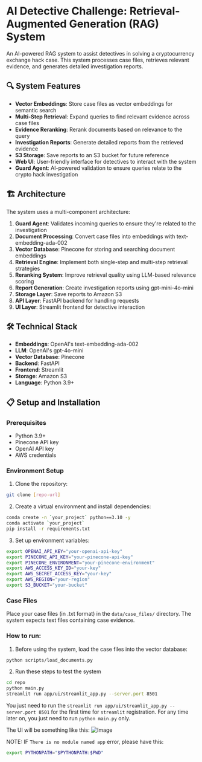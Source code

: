 # AI Detective Challenge: Retrieval-Augmented Generation (RAG) System

An AI-powered RAG system to assist detectives in solving a cryptocurrency exchange hack case. This system processes case files, retrieves relevant evidence, and generates detailed investigation reports.

## 🔍 System Features

- **Vector Embeddings**: Store case files as vector embeddings for semantic search
- **Multi-Step Retrieval**: Expand queries to find relevant evidence across case files
- **Evidence Reranking**: Rerank documents based on relevance to the query
- **Investigation Reports**: Generate detailed reports from the retrieved evidence
- **S3 Storage**: Save reports to an S3 bucket for future reference
- **Web UI**: User-friendly interface for detectives to interact with the system
- **Guard Agent**: AI-powered validation to ensure queries relate to the crypto hack investigation

## 🏗️ Architecture

The system uses a multi-component architecture:

1. **Guard Agent**: Validates incoming queries to ensure they're related to the investigation
2. **Document Processing**: Convert case files into embeddings with text-embedding-ada-002
3. **Vector Database**: Pinecone for storing and searching document embeddings
4. **Retrieval Engine**: Implement both single-step and multi-step retrieval strategies
5. **Reranking System**: Improve retrieval quality using LLM-based relevance scoring
6. **Report Generation**: Create investigation reports using gpt-mini-4o-mini
7. **Storage Layer**: Save reports to Amazon S3
8. **API Layer**: FastAPI backend for handling requests
9. **UI Layer**: Streamlit frontend for detective interaction

## 🛠️ Technical Stack

- **Embeddings**: OpenAI's text-embedding-ada-002
- **LLM**: OpenAI's gpt-4o-mini
- **Vector Database**: Pinecone
- **Backend**: FastAPI
- **Frontend**: Streamlit
- **Storage**: Amazon S3
- **Language**: Python 3.9+

## 📋 Setup and Installation

### Prerequisites

- Python 3.9+
- Pinecone API key
- OpenAI API key
- AWS credentials

### Environment Setup

1. Clone the repository:

```bash
git clone [repo-url]
```

2. Create a virtual environment and install dependencies:

```bash
conda create -n `your_project` python==3.10 -y
conda activate `your_project`
pip install -r requirements.txt
```

3. Set up environment variables:

```bash
export OPENAI_API_KEY="your-openai-api-key"
export PINECONE_API_KEY="your-pinecone-api-key"
export PINECONE_ENVIRONMENT="your-pinecone-environment"
export AWS_ACCESS_KEY_ID="your-key"
export AWS_SECRET_ACCESS_KEY="your-key"
export AWS_REGION="your-region"
export S3_BUCKET="your-bucket"
```

### Case Files

Place your case files (in .txt format) in the `data/case_files/` directory. The system expects text files containing case evidence.

### How to run:

1. Before using the system, load the case files into the vector database:
```bash
python scripts/load_documents.py
```

2. Run these steps to test the system

```bash
cd repo
python main.py
streamlit run app/ui/streamlit_app.py --server.port 8501
```

You just need to run the `streamlit run app/ui/streamlit_app.py --server.port 8501` for the first time for `streamlit` registration. For any time later on, you just need to run `python main.py` only.

The UI will be something like this:
![Image](https://github.com/user-attachments/assets/7d670c81-bad1-42f9-b46d-6076c6e3dc13)

NOTE: IF `There is no module named app` error, please have this:

```bash
export PYTHONPATH="$PYTHONPATH:$PWD"
```


